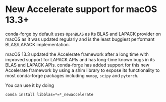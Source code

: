 # New Accelerate support for macOS 13.3+

conda-forge by default uses `OpenBLAS` as its BLAS and LAPACK
provider on macOS as it was updated regularly and is the least
buggiest performant BLAS/LAPACK implementation.

macOS 13.3 updated the Accelerate framework after a long time with
improved support for LAPACK APIs and has long-time known bugs in
its BLAS and LAPACK APIs. conda-forge has added support for this
new Accelerate framework by using a shim library to expose its
functionality to most conda-forge packages including `numpy`,
`scipy` and `pytorch`.

You can use it by doing

    conda install libblas=*=*_newaccelerate
